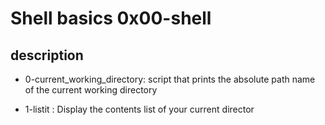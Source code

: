 # Shell basics 0x00-shell

## description

* 0-current_working_directory: script that prints the absolute path name of the current working directory

* 1-listit : Display the contents list of your current director
